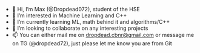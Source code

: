 - 👋 Hi, I’m Max (@Dropdead072), student of the HSE
- 👀 I’m interested in Machine Learning and C++
- 🌱 I’m currently learning ML, math behind it and algorithms/C++
- 💞️ I’m looking to collaborate on any interesting projects
- 📫 You can either mail me on dropdead.cbnr@gmail.com or message me on TG (@dropdead72), just please let me know you are from Git

<!---
Dropdead072/Dropdead072 is a ✨ special ✨ repository because its `README.md` (this file) appears on your GitHub profile.
You can click the Preview link to take a look at your changes.
--->
